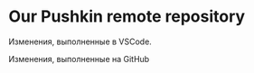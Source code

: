 # Our Pushkin remote repository

Изменения, выполненные в VSCode.

Изменения, выполненные на GitHub
